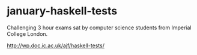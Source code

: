 # january-haskell-tests
Challenging 3 hour exams sat by computer science students from Imperial College London.

http://wp.doc.ic.ac.uk/ajf/haskell-tests/
